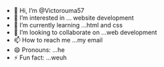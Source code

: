 - 👋 Hi, I’m @Victorouma57
- 👀 I’m interested in ... website development 
- 🌱 I’m currently learning ...html and css
- 💞️ I’m looking to collaborate on ...web development 
- 📫 How to reach me ...my email
- 😄 Pronouns: ...he
- ⚡ Fun fact: ...weuh

<!---
Victorouma57/Victorouma57 is a ✨ special ✨ repository because its `README.md` (this file) appears on your GitHub profile.
You can click the Preview link to take a look at your changes.
--->
